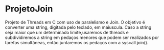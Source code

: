 # ProjetoJoin
Projeto de Threads em C com uso de paralelismo e Join.
O objetivo é converter uma string, digitada pelo teclado, em maiuscula.
Caso a string seja maior que um determinado limite,usaremos de threads e subdividiremos a string em pedaços menores que 
podem ser realizados por tarefas simultâneas, então juntaremos os pedaços com a syscall join().

